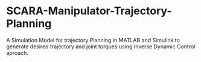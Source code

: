 # SCARA-Manipulator-Trajectory-Planning
A Simulation Model for trajectory Planning in MATLAB and Simulink to generate desired trajectory and joint torques using Inverse Dynamic Control aproach.
